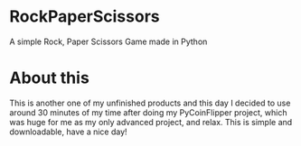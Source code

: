 # RockPaperScissors
A simple Rock, Paper Scissors Game made in Python
# About this
This is another one of my unfinished products and this day I decided to use around 30 minutes of my time after doing my PyCoinFlipper project, which was huge for me as my only advanced project, and relax. This is simple and downloadable, have a nice day!
